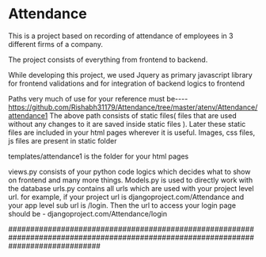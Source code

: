 # Attendance

This is a project based on recording of attendance of employees in 3 different firms of a company. 

The project consists of everything from frontend to backend.

While developing this project, we used Jquery as primary javascript library for frontend validations and for integration of backend logics to frontend

Paths very much of use for your reference must be---- https://github.com/Rishabh31179/Attendance/tree/master/atenv/Attendance/attendance1
The above path consists of static files( files that are used without any changes to it are saved inside static files ). Later these static files are included in your html pages wherever it is useful. Images, css files, js files are present in static folder

templates/attendance1 is the folder for your html pages

views.py consists of your python code logics which decides what to show on frontend and many more things.
Models.py is used to directly work with the database
urls.py contains all urls which are used with your project level url. for example, if your project url is djangoproject.com/Attendance and your app level sub url is /login. Then the url to access your login page should be - djangoproject.com/Attendance/login

#####################################################################################################################################
